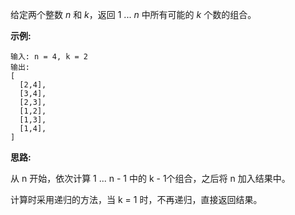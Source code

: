 给定两个整数 *n* 和 *k*，返回 1 ... *n* 中所有可能的 *k* 个数的组合。

**示例:**

```
输入: n = 4, k = 2
输出:
[
  [2,4],
  [3,4],
  [2,3],
  [1,2],
  [1,3],
  [1,4],
]
```

**思路:**

从 n 开始，依次计算 1 ... n - 1 中的 k - 1个组合，之后将 n 加入结果中。

计算时采用递归的方法，当 k = 1 时，不再递归，直接返回结果。
